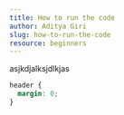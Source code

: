 ```yaml
---
title: How to run the code
author: Aditya Giri
slug: how-to-run-the-code
resource: beginners
---
```


asjkdjalksjdlkjas

```css
header {
  margin: 0;
}
```